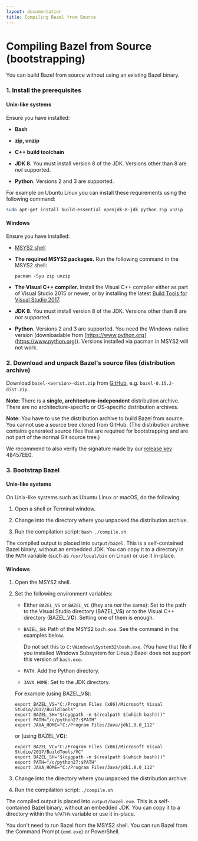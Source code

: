 ```yaml
---
layout: documentation
title: Compiling Bazel from Source
---
```


# <a name="compiling-from-source"></a>Compiling Bazel from Source (bootstrapping)

You can build Bazel from source without using an existing Bazel binary.

### 1.  Install the prerequisites

#### Unix-like systems

Ensure you have installed:

*   **Bash**

*   **zip, unzip**

*   **C++ build toolchain**

*   **JDK 8.** You must install version 8 of the JDK. Versions other than 8 are
    *not* supported.

*   **Python**. Versions 2 and 3 are supported.

For example on Ubuntu Linux you can install these requirements using the following command:

```sh
sudo apt-get install build-essential openjdk-8-jdk python zip unzip
```

#### Windows

Ensure you have installed:

*   [MSYS2 shell](https://msys2.github.io/)

*   **The required MSYS2 packages.** Run the following command in the MSYS2
    shell:

    ```
    pacman -Syu zip unzip
    ```

*   **The Visual C++ compiler.** Install the Visual C++ compiler either as part
    of Visual Studio 2015 or newer, or by installing the latest [Build Tools
    for Visual Studio 2017](https://aka.ms/BuildTools).

*   **JDK 8.** You must install version 8 of the JDK. Versions other than 8 are
    *not* supported.

*   **Python**. Versions 2 and 3 are supported. You need the
    Windows-native version (downloadable from [https://www.python.org](https://www.python.org)).
    Versions installed via pacman in MSYS2 will not work.

### 2.  Download and unpack Bazel's source files (distribution archive)

Download `bazel-<version>-dist.zip` from [GitHub](https://github.com/bazelbuild/bazel/releases),
e.g. `bazel-0.15.2-dist.zip`.

**Note:** There is a **single, architecture-independent** distribution archive. There are no architecture-specific or OS-specific distribution archives.

**Note:** You have to use the distribution archive to build Bazel from source.
You cannot use a source tree cloned from GitHub. (The distribution archive
contains generated source files that are required for bootstrapping and are not
part of the normal Git source tree.)

We recommend to also verify the signature made by our
[release key](https://bazel.build/bazel-release.pub.gpg) 48457EE0.

### 3.  Bootstrap Bazel

#### Unix-like systems

On Unix-like systems such as Ubuntu Linux or macOS, do the following:

1.  Open a shell or Terminal window.

2.  Change into the directory where you unpacked the distribution archive.

3.  Run the compilation script: `bash ./compile.sh`.

The compiled output is placed into `output/bazel`. This is a self-contained
Bazel binary, without an embedded JDK. You can copy it to a directory in the
`PATH` variable (such as `/usr/local/bin` on Linux) or use it in-place.

#### Windows

1.  Open the MSYS2 shell.

2.  Set the following environment variables:
    *   Either `BAZEL_VS` or `BAZEL_VC` (they are *not* the same): Set to the
        path to the Visual Studio directory (BAZEL\_V<b>S</b>) or to the Visual
        C++ directory (BAZEL\_V<b>C</b>). Setting one of them is enough.
    *   `BAZEL_SH`: Path of the MSYS2 `bash.exe`. See the command in the
        examples below.

        Do not set this to `C:\Windows\System32\bash.exe`. (You have that file
        if you installed Windows Subsystem for Linux.) Bazel does not support
        this version of `bash.exe`.
    *   `PATH`: Add the Python directory.
    *   `JAVA_HOME`: Set to the JDK directory.

    For example (using BAZEL\_V<b>S</b>):

        export BAZEL_VS="C:/Program Files (x86)/Microsoft Visual Studio/2017/BuildTools"
        export BAZEL_SH="$(cygpath -m $(realpath $(which bash)))"
        export PATH="/c/python27:$PATH"
        export JAVA_HOME="C:/Program Files/Java/jdk1.8.0_112"

    or (using BAZEL\_V<b>C</b>):

        export BAZEL_VC="C:/Program Files (x86)/Microsoft Visual Studio/2017/BuildTools/VC"
        export BAZEL_SH="$(cygpath -m $(realpath $(which bash)))"
        export PATH="/c/python27:$PATH"
        export JAVA_HOME="C:/Program Files/Java/jdk1.8.0_112"

3.  Change into the directory where you unpacked the distribution archive.

4.  Run the compilation script: `./compile.sh`

The compiled output is placed into `output/bazel.exe`. This is a self-contained
Bazel binary, without an embedded JDK. You can copy it to a directory within the
`%PATH%` variable or use it in-place.

You don't need to run Bazel from the MSYS2 shell. You can run Bazel from the
Command Prompt (`cmd.exe`) or PowerShell.
